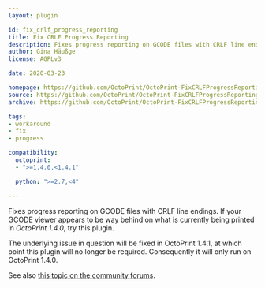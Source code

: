 ```yaml
---
layout: plugin

id: fix_crlf_progress_reporting
title: Fix CRLF Progress Reporting
description: Fixes progress reporting on GCODE files with CRLF line endings
author: Gina Häußge
license: AGPLv3

date: 2020-03-23

homepage: https://github.com/OctoPrint/OctoPrint-FixCRLFProgressReporting
source: https://github.com/OctoPrint/OctoPrint-FixCRLFProgressReporting
archive: https://github.com/OctoPrint/OctoPrint-FixCRLFProgressReporting/archive/master.zip

tags:
- workaround
- fix
- progress

compatibility:
  octoprint:
  - ">=1.4.0,<1.4.1"

  python: ">=2.7,<4"

---
```


Fixes progress reporting on GCODE files with CRLF line endings. If your GCODE viewer appears to be way behind on 
what is currently being printed in *OctoPrint 1.4.0*, try this plugin.

The underlying issue in question will be fixed in OctoPrint 1.4.1, at which point this plugin will no longer be 
required. Consequently it will only run on OctoPrint 1.4.0.

See also [this topic on the community forums](https://community.octoprint.org/t/curious-issue-with-print-progress/16304/).
